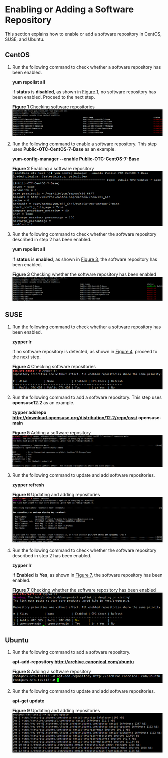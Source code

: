 # Enabling or Adding a Software Repository<a name="sfs_01_0027"></a>

This section explains how to enable or add a software repository in CentOS, SUSE, and Ubuntu.

## CentOS<a name="section5187641210364"></a>

1.  Run the following command to check whether a software repository has been enabled.

    **yum repolist all**

    If  **status**  is  **disabled**, as shown in  [Figure 1](#fig50710110103819), no software repository has been enabled. Proceed to the next step.

    **Figure  1**  Checking software repositories<a name="fig50710110103819"></a>  
    ![](figures/checking-software-repositories.png "checking-software-repositories")

2.  Run the following command to enable a software repository. This step uses  **Public-OTC-CentOS-7-Base**  as an example.

    **yum-config-manager --enable Public-OTC-CentOS-7-Base**

    **Figure  2**  Enabling a software repository<a name="fig14720407104057"></a>  
    ![](figures/enabling-a-software-repository.png "enabling-a-software-repository")

3.  Run the following command to check whether the software repository described in step 2 has been enabled.

    **yum repolist all**

    If  **status**  is  **enabled**, as shown in  [Figure 3](#fig33842796104733), the software repository has been enabled.

    **Figure  3**  Checking whether the software repository has been enabled<a name="fig33842796104733"></a>  
    ![](figures/checking-whether-the-software-repository-has-been-enabled.png "checking-whether-the-software-repository-has-been-enabled")


## SUSE<a name="section2416343611520"></a>

1.  Run the following command to check whether a software repository has been enabled.

    **zypper lr**

    If no software repository is detected, as shown in  [Figure 4](#en-us_topic_0077171435_en-us_topic_0077171435_fig50710110103819), proceed to the next step.

    **Figure  4**  Checking software repositories<a name="en-us_topic_0077171435_en-us_topic_0077171435_fig50710110103819"></a>  
    ![](figures/checking-software-repositories-1.png "checking-software-repositories-1")

2.  Run the following command to add a software repository. This step uses  **opensuse12.2**  as an example.

    **zypper addrepo http://download.opensuse.org/distribution/12.2/repo/oss/ opensuse-main**

    **Figure  5**  Adding a software repository<a name="fig18983675112352"></a>  
    ![](figures/adding-a-software-repository.png "adding-a-software-repository")

3.  Run the following command to update and add software repositories.

    **zypper refresh**

    **Figure  6**  Updating and adding repositories<a name="fig1390229711259"></a>  
    ![](figures/updating-and-adding-repositories.png "updating-and-adding-repositories")

4.  Run the following command to check whether the software repository described in step 2 has been enabled.

    **zypper lr**

    If  **Enabled**  is  **Yes**, as shown in  [Figure 7](#en-us_topic_0077171435_en-us_topic_0077171435_fig33842796104733), the software repository has been enabled.

    **Figure  7**  Checking whether the software repository has been enabled<a name="en-us_topic_0077171435_en-us_topic_0077171435_fig33842796104733"></a>  
    ![](figures/checking-whether-the-software-repository-has-been-enabled-2.png "checking-whether-the-software-repository-has-been-enabled-2")


## Ubuntu<a name="section16938692113347"></a>

1.  Run the following command to add a software repository.

    **apt-add-repository http://archive.canonical.com/ubuntu**

    **Figure  8**  Adding a software repository<a name="en-us_topic_0077171435_en-us_topic_0077171435_fig18983675112352"></a>  
    ![](figures/adding-a-software-repository-3.png "adding-a-software-repository-3")

2.  Run the following command to update and add software repositories.

    **apt-get update**

    **Figure  9**  Updating and adding repositories<a name="en-us_topic_0077171435_en-us_topic_0077171435_fig1390229711259"></a>  
    ![](figures/updating-and-adding-repositories-4.png "updating-and-adding-repositories-4")


